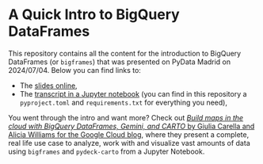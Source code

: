 # A Quick Intro to BigQuery DataFrames

This repository contains all the content for the introduction to BigQuery DataFrames (or `bigframes`) that was presented on PyData Madrid on 2024/07/04. Below you can find links to:
- The [slides online](https://docs.google.com/presentation/d/106gnu121IjlxNkTRNw04D28AEuvZ0bSz6-fdeND44RU/preview), 
- The [transcript in a Jupyter notebook](./A%20Quick%20Intro%20to%20BigQuery%20DataFrames.ipynb) (you can find in this repository a `pyproject.toml` and `requirements.txt` for everything you need),

You went through the intro and want more? Check out [_Build maps in the cloud with BigQuery DataFrames, Gemini, and CARTO_ by Giulia Carella and Alicia Williams for the Google Cloud blog](https://cloud.google.com/blog/products/data-analytics/using-bigquery-dataframes-with-carto-geospatial-tools), where they present a complete, real life use case to analyze, work with and visualize vast amounts of data using `bigframes` and `pydeck-carto` from a Jupyter Notebook.
